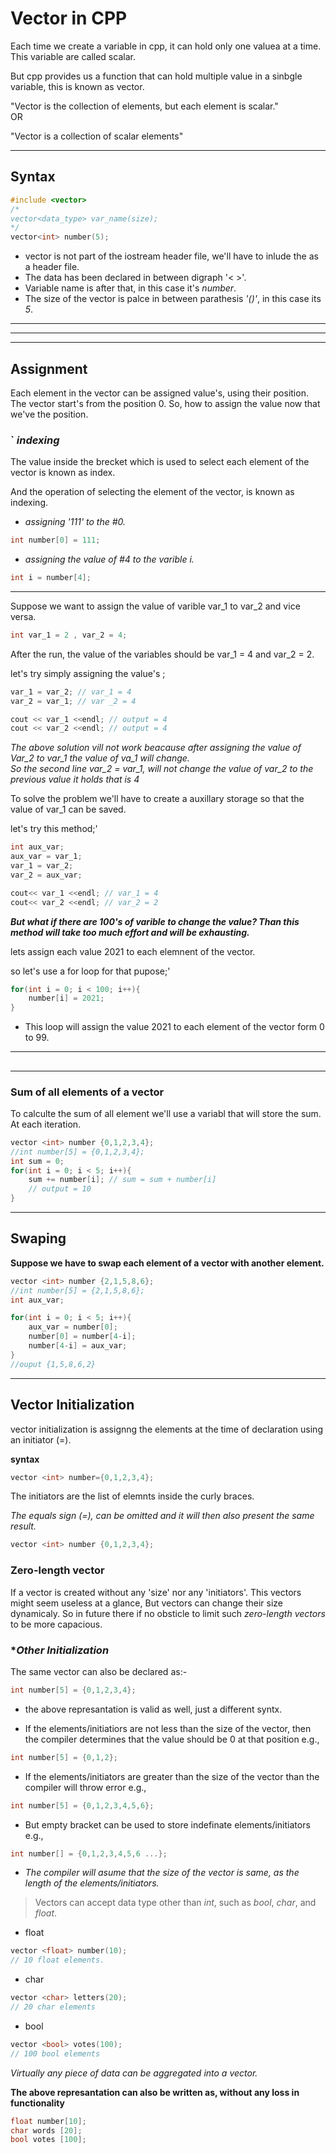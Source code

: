 # **Vector in CPP**

Each time we create a variable in cpp, it can hold only one valuea at a time. This variable are called scalar.  

But cpp provides us a function that can hold multiple value in a sinbgle variable, this is known as vector.

"Vector is the collection of elements, but each element is scalar."   
OR

"Vector is a collection of scalar elements"

****

## Syntax

```cpp
#include <vector>
/*
vector<data_type> var_name(size);
*/
vector<int> number(5);
```
* vector is not part of the iostream header file, we'll have to inlude the <vetor> as a header file.  
* The data has been declared in between digraph '< >'.  
* Variable name is after that, in this case it's *number*.  
* The size of the vector is palce in between parathesis *'()'*, in this case its *5*.  

****

<!--- 

[//]: *Vectors can aslo be written as :-*

**Syntax**
````cpp
//data_type var_name[size];
int number[5];
````

* The above representaion is commonly used.

[//]: dfdf 

--->

****
****

## Assignment

Each element in the vector can be assigned value's, using their position. The vector start's from the position 0. So, how to assign the value now that we've the position.

### **` *indexing*** 

The value inside the brecket which is used to select each element of the vector is known as index.  
    
And the operation of selecting the element of the vector, is known as indexing.

- *assigning '111' to the #0.*

```cpp
int number[0] = 111;
```
- *assigning the value of #4 to the varible i.*

```cpp
int i = number[4];
````
****  

Suppose we want to assign the value of varible var_1 to var_2 and vice versa.

```cpp
int var_1 = 2 , var_2 = 4;
```

After the run, the value of the variables should be var_1 = 4 and var_2 = 2.

let's try simply assigning the value's ;

````cpp
var_1 = var_2; // var_1 = 4
var_2 = var_1; // var _2 = 4

cout << var_1 <<endl; // output = 4
cout << var_2 <<endl; // output = 4
````
*The above solution vill not work beacause after assigning the value of Var_2 to var_1 the value of va_1 will change.  
So the second line var_2 = var_1, will not change the value of var_2 to the previous value it holds that is 4*

To solve the problem we'll have to create a auxillary storage so that the value of var_1 can be saved.

let's try this method;'

````cpp
int aux_var;
aux_var = var_1;
var_1 = var_2;
var_2 = aux_var;

cout<< var_1 <<endl; // var_1 = 4
cout<< var_2 <<endl; // var_2 = 2
````

***But what if there are 100's of varible to change the value? Than this method will take too much effort and will be exhausting.***

lets assign each value 2021 to each elemnent of the vector.

so let's use a for loop for that pupose;'

````cpp
for(int i = 0; i < 100; i++){
    number[i] = 2021;  
}
````
* This loop will assign the value 2021 to each element of the vector form 0 to 99.

****
## 


****

### **Sum of all elements of a vector**

To calculte the sum of all element we'll use a variabl that will store the sum. At each iteration.

````cpp
vector <int> number {0,1,2,3,4};
//int number[5] = {0,1,2,3,4};
int sum = 0;
for(int i = 0; i < 5; i++){
    sum += number[i]; // sum = sum + number[i]
    // output = 10
}
````
****

## **Swaping**  

**Suppose we have to swap each element of a vector with another element.**


````cpp
vector <int> number {2,1,5,8,6};
//int number[5] = {2,1,5,8,6};
int aux_var;

for(int i = 0; i < 5; i++){
    aux_var = number[0];
    number[0] = number[4-i];
    number[4-i] = aux_var;
}
//ouput {1,5,8,6,2}
````
****

## **Vector Initialization**

vector initialization is assignng the elements at the time of declaration using an initiator (=).  

**syntax**

````cpp
vector <int> number={0,1,2,3,4};
````
The initiators are the list of elemnts inside the curly braces.  

*The equals sign (=), can be omitted and it will then also present the same result.*

```cpp
vector <int> number {0,1,2,3,4};
```

### **Zero-length vector**

If a vector is created without any 'size' nor any 'initiators'.
This vectors might seem useless at a glance, But vectors can change their size dynamicaly. So in future there if no obsticle to limit such *zero-length vectors* to be more capacious.

### **Other Initialization*

The same vector can also be declared as:-

```cpp
int number[5] = {0,1,2,3,4};
```
- the above represantation is valid as well, just a different syntx.

- If the elements/initiatiors are not less than the size of the vector, then the compiler determines that the value should be 0 at that position e.g.,
```cpp
int number[5] = {0,1,2};
```
- If the elements/initiators are greater than the size of the vector than the compiler will throw error e.g.,

```cpp
int number[5] = {0,1,2,3,4,5,6};
```
- But empty bracket can be used to store indefinate elements/initiators e.g.,

```cpp
int number[] = {0,1,2,3,4,5,6 ...};
``` 
-  *The compiler will asume that the size of the vector is same, as the length of the elements/initiators.*

> Vectors can accept data type other than *int*, such as *bool*, *char*, and *float*.

- float
```cpp
vector <float> number(10);
// 10 float elements.
```
- char 
```cpp
vector <char> letters(20);
// 20 char elements
```
- bool
```cpp
vector <bool> votes(100);
// 100 bool elements
```
*Virtually any piece of data can be aggregated into a vector.*

**The above represantation can also be written as, without any loss in functionality**

```cpp
float number[10];
char words [20];
bool votes [100];
```

